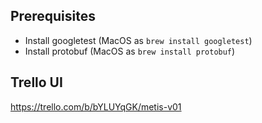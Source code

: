 ## Prerequisites
- Install googletest (MacOS as `brew install googletest`)
- Install protobuf (MacOS as `brew install protobuf`)


## Trello UI
https://trello.com/b/bYLUYqGK/metis-v01

